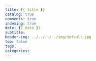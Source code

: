 ```yaml
---
title: {{ title }}
catalog: true
comments: true
indexing: true
date: {{ date }}
subtitle: 
header-img: ../../../../img/default.jpg
top: false
tags: 
categories: 
---
```

